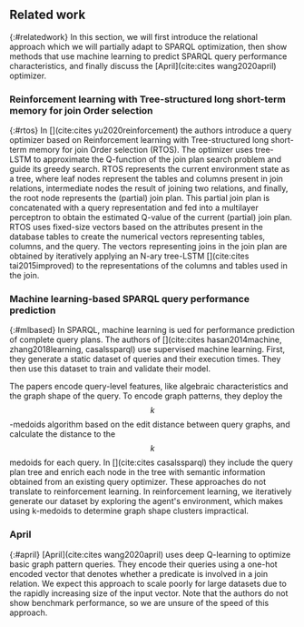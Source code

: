 ## Related work
{:#relatedwork}
In this section, we will first introduce the relational approach which we will partially adapt to SPARQL optimization, then show methods that use machine learning to predict SPARQL query performance characteristics, and finally discuss the [April](cite:cites wang2020april) optimizer.

### Reinforcement learning with Tree-structured long short-term memory for join Order selection
{:#rtos}
In [](cite:cites yu2020reinforcement) the authors introduce a query optimizer based on Reinforcement learning with Tree-structured long short-term memory for join Order selection (RTOS). The optimizer uses tree-LSTM to approximate the Q-function of the join plan search problem and guide its greedy search. RTOS represents the current environment state as a tree, where leaf nodes represent the tables and columns present in join relations, intermediate nodes the result of joining two relations, and finally, the root node represents the (partial) join plan. This partial join plan is concatenated with a query representation and fed into a multilayer perceptron to obtain the estimated Q-value of the current (partial) join plan. RTOS uses fixed-size vectors based on the attributes present in the database tables to create the numerical vectors representing tables, columns, and the query. The vectors representing joins in the join plan are obtained by iteratively applying an N-ary tree-LSTM [](cite:cites tai2015improved) to the representations of the columns and tables used in the join. 

### Machine learning-based SPARQL query performance prediction
{:#mlbased}
In SPARQL, machine learning is ued for performance prediction of complete query plans. The authors of [](cite:cites hasan2014machine, zhang2018learning, casalssparql) use supervised machine learning. First, they generate a static dataset of queries and their execution times. They then use this dataset to train and validate their model. 
<!-- While the exact implementation details of each paper are different they follow similar featurization procedures.  -->
The papers encode query-level features, like algebraic characteristics and the graph shape of the query. To encode graph patterns, they deploy the $$k$$-medoids algorithm based on the edit distance between query graphs, and calculate the distance to the $$k$$ medoids for each query. In [](cite:cites casalssparql) they include the query plan tree and enrich each node in the tree with semantic information obtained from an existing query optimizer. These approaches do not translate to reinforcement learning. In reinforcement learning, we iteratively generate our dataset by exploring the agent's environment, which makes using k-medoids to determine graph shape clusters impractical.

### April
{:#april}
[April](cite:cites wang2020april) uses deep Q-learning to optimize basic graph pattern queries. They encode their queries using a one-hot encoded vector that denotes whether a predicate is involved in a join relation. We expect this approach to scale poorly for large datasets due to the rapidly increasing size of the input vector. Note that the authors do not show benchmark performance, so we are unsure of the speed of this approach.
